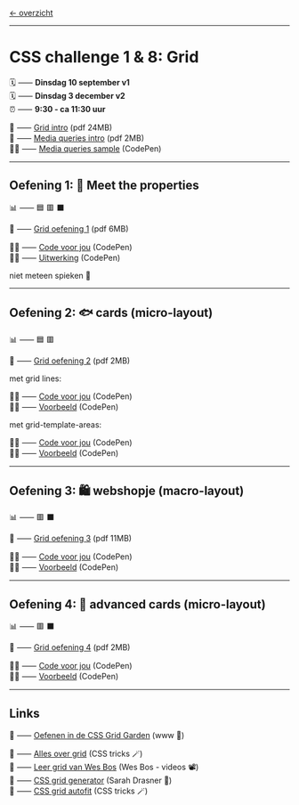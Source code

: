 [← overzicht](CHALLENGES.md)

---

# CSS challenge 1 & 8: Grid

🗓️ ⸺ **Dinsdag 10 september v1**  
🗓️ ⸺ **Dinsdag 3 december v2**  
⏰ ⸺ **9:30 - ca 11:30 uur**  

📗 ⸺
<a href="pres/FDND-2425-CSSchallenge1-Grid-intro.pdf" target="_blank" rel="noopener noreferrer">Grid intro</a> 
(pdf 24MB)  
📗 ⸺
<a href="pres/FDND-2425-CSSchallenge1-MQ-intro.pdf" target="_blank" rel="noopener noreferrer">Media queries intro</a> 
(pdf 2MB)  
🧑‍💻 ⸺
<a href="https://codepen.io/shooft/pen/gONZPwP" target="_blank" rel="noopener noreferrer">Media queries sample</a> 
(CodePen)  

---

## Oefening 1: 🤝 Meet the properties

📊 ⸺ 🟦 🟥 ⬛ 

📙 ⸺ 
<a href="pres/FDND-2425-CSSchallenge1-Grid-oefening1.pdf" target="_blank" rel="noopener noreferrer">Grid oefening 1</a> 
(pdf 6MB)

🧑‍💻 ⸺
<a href="https://codepen.io/shooft/pen/XWLobEm" target="_blank" rel="noopener noreferrer">Code voor jou</a>
(CodePen)  
🧑‍💻 ⸺
<a href="https://codepen.io/shooft/pen/xxomGWE" target="_blank" rel="noopener noreferrer">Uitwerking</a>
(CodePen)

niet meteen spieken 🫣  

---

## Oefening 2: 🐟 cards (micro-layout)

📊 ⸺ 🟦 🟥

📙 ⸺ 
<a href="pres/FDND-2425-CSSchallenge1-Grid-oefening2.pdf" target="_blank" rel="noopener noreferrer">Grid oefening 2</a> 
(pdf 2MB)  

met grid lines:

🧑‍💻 ⸺
<a href="https://codepen.io/shooft/pen/WNqLvmB" target="_blank" rel="noopener noreferrer">Code voor jou</a>
(CodePen)  
🧑‍💻 ⸺
<a href="https://codepen.io/shooft/live/gONZpEd" target="_blank" rel="noopener noreferrer">Voorbeeld</a>
(CodePen)  

met grid-template-areas:

🧑‍💻 ⸺
<a href="https://codepen.io/shooft/pen/PorXPQr" target="_blank" rel="noopener noreferrer">Code voor jou</a>
(CodePen)  
🧑‍💻 ⸺
<a href="https://codepen.io/shooft/live/ZEdVGZb" target="_blank" rel="noopener noreferrer">Voorbeeld</a>
(CodePen)  

---

## Oefening 3: 🛍️ webshopje (macro-layout)

📊 ⸺ 🟥 ⬛️ 

📙 ⸺ 
<a href="pres/FDND-2425-CSSchallenge1-Grid-oefening3.pdf" target="_blank" rel="noopener noreferrer">Grid oefening 3</a> 
(pdf 11MB)

🧑‍💻 ⸺
<a href="https://codepen.io/shooft/pen/jOjXbpr" target="_blank" rel="noopener noreferrer">Code voor jou</a>
(CodePen)  
🧑‍💻 ⸺
<a href="https://codepen.io/shooft/live/KKjbdBg" target="_blank" rel="noopener noreferrer">Voorbeeld</a>
(CodePen)  

---

## Oefening 4: 🐠 advanced cards (micro-layout)

📊 ⸺ 🟥 ⬛️ 

📙 ⸺ 
<a href="pres/FDND-2425-CSSchallenge1-Grid-oefening4.pdf" target="_blank" rel="noopener noreferrer">Grid oefening 4</a> 
(pdf 2MB)

🧑‍💻 ⸺ 
<a href="https://codepen.io/shooft/pen/LYKMpMg" target="_blank" rel="noopener noreferrer">Code voor jou</a>
(CodePen)  
🧑‍💻 ⸺
<a href="https://codepen.io/shooft/live/vYqvNvM" target="_blank" rel="noopener noreferrer">Voorbeeld</a>
(CodePen)  

---
 
## Links
🎯 ⸺ [Oefenen in de CSS Grid Garden](https://cssgridgarden.com) (www 🥕)

🎯 ⸺ [Alles over grid](https://css-tricks.com/snippets/css/complete-guide-grid) (CSS tricks 🪄)  
🎯 ⸺ [Leer grid van Wes Bos](https://cssgrid.io) (Wes Bos - videos 📽️)  
🎯 ⸺ [CSS grid generator](https://cssgrid-generator.netlify.app) (Sarah Drasner 🍱)  
🎯 ⸺ [CSS grid autofit](https://css-tricks.com/auto-sizing-columns-css-grid-auto-fill-vs-auto-fit) (CSS tricks 🪄)  
